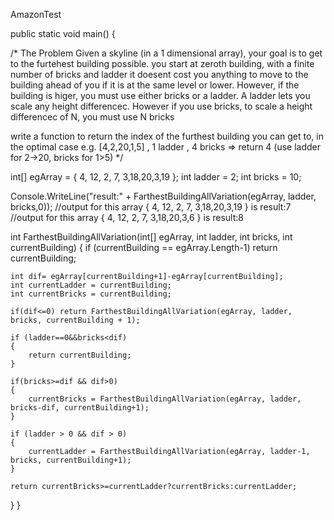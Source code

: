 AmazonTest


public static void main()
{

/*
The Problem
Given a skyline (in a 1 dimensional array), your goal is to get to the furtehest building possible.
you start at zeroth building, with a finite number of bricks and ladder it doesent cost you anything 
to move to the building ahead of you 
if it is at the same level or lower.
However, if the building is higer, you must use either bricks or a ladder.
A ladder lets you scale any height differencec. However if you use bricks, to scale 
a height differencec of N, you must use N bricks

write a function to return the index of the furthest building you can get to, in the optimal case
e.g. [4,2,20,1,5] , 1 ladder , 4 bricks => return 4 (use ladder for 2->20, bricks for 1>5)
*/


int[] egArray = { 4, 12, 2, 7, 3,18,20,3,19 };
int ladder = 2;
int bricks = 10;


Console.WriteLine("result:" + FarthestBuildingAllVariation(egArray, ladder, bricks,0));
//output for this array { 4, 12, 2, 7, 3,18,20,3,19 } is result:7
//output for this array { 4, 12, 2, 7, 3,18,20,3,6 } is result:8


int FarthestBuildingAllVariation(int[] egArray, int ladder, int bricks, int currentBuilding)
{
    if (currentBuilding == egArray.Length-1) return currentBuilding;
    
    int dif= egArray[currentBuilding+1]-egArray[currentBuilding];
    int currentLadder = currentBuilding;
    int currentBricks = currentBuilding;
    
    if(dif<=0) return FarthestBuildingAllVariation(egArray, ladder, bricks, currentBuilding + 1);

    if (ladder==0&&bricks<dif)
    {
        return currentBuilding;
    }

    if(bricks>=dif && dif>0)
    {
        currentBricks = FarthestBuildingAllVariation(egArray, ladder, bricks-dif, currentBuilding+1);
    }

    if (ladder > 0 && dif > 0)
    {
        currentLadder = FarthestBuildingAllVariation(egArray, ladder-1, bricks, currentBuilding+1);
    }
    
    return currentBricks>=currentLadder?currentBricks:currentLadder;
}
}
